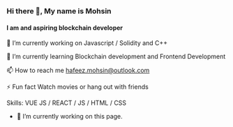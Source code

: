 ### Hi there 👋, My name is Mohsin
#### I am and aspiring blockchain developer

🔭 I’m currently working on Javascript / Solidity and C++

🌱 I’m currently learning Blockchain development and  Frontend Development


📫 How to reach me hafeez.mohsin@outlook.com

⚡ Fun fact Watch movies or hang out with friends

Skills: VUE JS / REACT / JS / HTML / CSS

- 🔭 I’m currently working on this page. 





